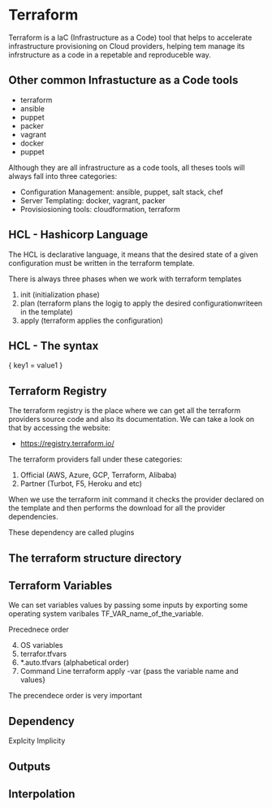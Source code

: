# Terraform 

Terraform is a IaC (Infrastructure as a Code) tool that helps to accelerate infrastructure provisioning on Cloud providers, helping tem manage its infrstructure as a code in a repetable and reproduceble way.

## Other common Infrastucture as a Code tools

- terraform
- ansible
- puppet
- packer
- vagrant
- docker
- puppet

Although they are all infrastructure as a code tools, all theses tools will always fall into three categories:

 - Configuration Management: ansible, puppet, salt stack, chef
 - Server Templating: docker, vagrant, packer
 - Provisiosioning tools: cloudformation, terraform


## HCL - Hashicorp Language

The HCL is declarative language, it means that the desired state of a given configuration must be written in the terraform template.

There is always three phases when we work with terraform templates

1. init (initialization phase)
2. plan (terraform plans the logig to apply the desired configurationwriteen in the template)
3. apply (terraform applies the configuration)

## HCL - The syntax

<block> <parameters>{
    key1 = value1
}

## Terraform Registry

The terraform registry is the place where we can get all the terraform providers source code and also its documentation. We can take a look on that by accessing the website:

- https://registry.terraform.io/

The terraform providers fall under these categories:

1. Official (AWS, Azure, GCP, Terraform, Alibaba)
2. Partner (Turbot, F5, Heroku and etc)

When we use the terraform init command it checks the provider declared on the template and then performs the download for all the provider dependencies.

These dependency are called plugins

## The terraform structure directory


## Terraform Variables
 We can set variables values by passing some inputs by exporting some operating system varibales TF_VAR_name_of_the_variable.

 Precednece order

 4. OS variables
 3. terrafor.tfvars
 2. *.auto.tfvars (alphabetical order)
 1. Command Line  terraform apply -var {pass the variable name and values}

 The precendece order is very important


## Dependency

Explcity
Implicity
 ## Outputs

 ## Interpolation

